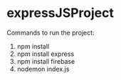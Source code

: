 # expressJSProject

Commands to run the project:
1. npm install
2. npm install express
3. npm install firebase
4. nodemon index.js
